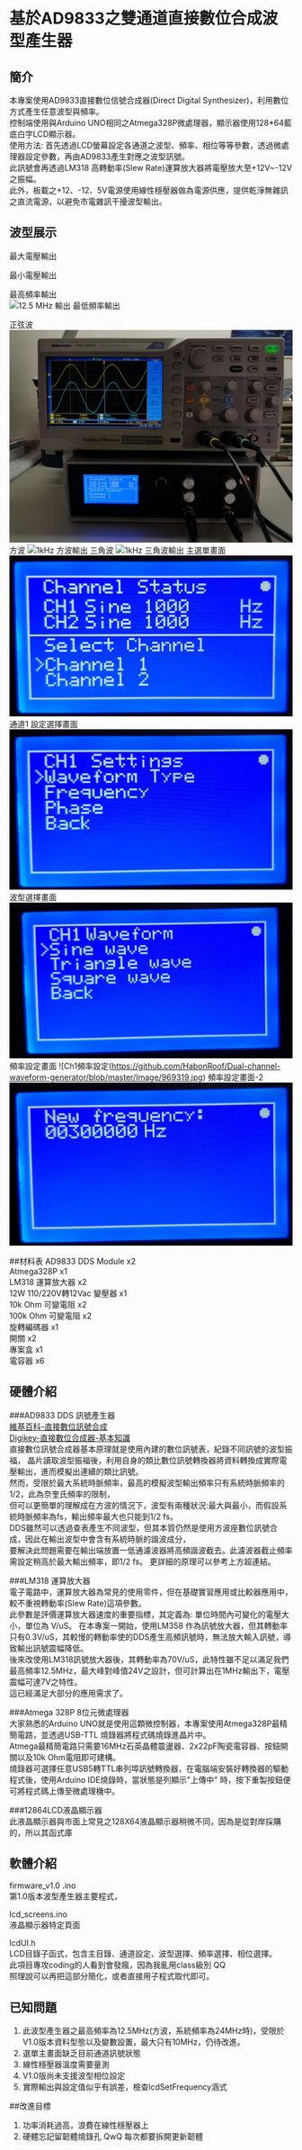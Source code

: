 # 基於AD9833之雙通道直接數位合成波型產生器

## 簡介  

本專案使用AD9833直接數位信號合成器(Direct Digital Synthesizer)，利用數位方式產生任意波型與頻率。  
控制端使用與Arduino UNO相同之Atmega328P微處理器，顯示器使用128*64藍底白字LCD顯示器。  
使用方法:
首先透過LCD螢幕設定各通道之波型、頻率、相位等等參數，透過微處理器設定參數，再由AD9833產生對應之波型訊號。  
此訊號會再透過LM318 高轉動率(Slew Rate)運算放大器將電壓放大至+12V~-12V之振幅。  
此外，板載之+12、-12、5V電源使用線性穩壓器做為電源供應，提供乾淨無雜訊之直流電源，以避免市電雜訊干擾波型輸出。  

## 波型展示
最大電壓輸出  

最小電壓輸出  

最高頻率輸出  
![12.5 MHz 輸出](https://github.com/HabonRoof/Dual-channel-waveform-generator/blob/master/Image/969313.jpg)
最低頻率輸出  

正弦波  
![6kHz 正弦波輸出](https://github.com/HabonRoof/Dual-channel-waveform-generator/blob/master/Image/969322.jpg)
方波
![1kHz 方波輸出](https://github.com/HabonRoof/Dual-channel-waveform-generator/blob/master/Image/969316.jpg)
三角波
![1kHz 三角波輸出](https://github.com/HabonRoof/Dual-channel-waveform-generator/blob/master/Image/969315.jpg)
主選單畫面
![通道輸出狀態以及主選單](https://github.com/HabonRoof/Dual-channel-waveform-generator/blob/master/Image/969321.jpg)
通道1 設定選擇畫面
![Ch1 設定](https://github.com/HabonRoof/Dual-channel-waveform-generator/blob/master/Image/969318.jpg)
波型選擇畫面
![CH1波型選擇](https://github.com/HabonRoof/Dual-channel-waveform-generator/blob/master/Image/969317.jpg)
頻率設定畫面
![Ch1頻率設定(https://github.com/HabonRoof/Dual-channel-waveform-generator/blob/master/Image/969319.jpg)
頻率設定畫面-2
![Ch1頻率設定畫面-2](https://github.com/HabonRoof/Dual-channel-waveform-generator/blob/master/Image/969320.jpg)


##材料表
AD9833 DDS Module x2   
Atmega328P x1  
LM318 運算放大器 x2  
12W 110/220V轉12Vac 變壓器 x1  
10k Ohm 可變電阻 x2  
100k Ohm 可變電阻 x2  
旋轉編碼器 x1  
開關 x2  
專案盒 x1  
電容器 x6  

## 硬體介紹
###AD9833 DDS 訊號產生器  
[維基百科-直接數位訊號合成](https://zh.wikipedia.org/wiki/%E7%9B%B4%E6%8E%A5%E6%95%B0%E5%AD%97%E5%90%88%E6%88%90)  
[Digikey-直接數位合成器-基本知識](https://www.digikey.tw/zh/articles/the-basics-of-direct-digital-synthesizers-ddss)  
直接數位訊號合成器基本原理就是使用內建的數位訊號表，紀錄不同訊號的波型振福， 
晶片讀取波型振福後，利用自身的類比數位訊號轉換器將資料轉換成實際電壓輸出，進而模擬出連續的類比訊號。  
然而，受限於最大系統時脈頻率，最高的模擬波型輸出頻率只有系統時脈頻率的1/2，此為奈奎氏頻率的限制，  
但可以更簡單的理解成在方波的情況下，波型有兩種狀況:最大與最小，而假設系統時脈頻率為fs，輸出頻率最大也只能到1/2 fs。  
DDS雖然可以透過查表產生不同波型，但其本質仍然是使用方波座數位訊號合成，因此在輸出波型中會含有系統時脈的諧波成分，  
要解決此問題需要在輸出端放置一低通濾波器將高頻諧波截去。此濾波器截止頻率需設定稍高於最大輸出頻率，即1/2 fs。
更詳細的原理可以參考上方超連結。  

###LM318 運算放大器  
電子電路中，運算放大器為常見的使用零件，但在基礎實習應用或比較器應用中，較不重視轉動率(Slew Rate)這項參數。  
此參數是評價運算放大器速度的重要指標，其定義為: 單位時間內可變化的電壓大小，單位為 V/uS。
在本專案一開始，使用LM358 作為訊號放大器，但其轉動率只有0.3V/uS，其較慢的轉動率使的DDS產生高頻訊號時，無法放大輸入訊號，導致輸出訊號震幅降低。  
後來改使用LM318訊號放大器後，其轉動率為70V/uS，此特性雖不足以滿足我們最高頻率12.5MHz，最大峰對峰值24V之設計，但可計算出在1MHz輸出下，電壓震幅可達7V之特性。  
這已經滿足大部分的應用需求了。  

###Atmega 328P 8位元微處理器  
大家熟悉的Arduino UNO就是使用這顆微控制器，本專案使用Atmega328P最精簡電路，並透過USB-TTL 燒錄器將程式碼燒錄進晶片中。  
Atmega最精簡電路只需要16MHz石英晶體震盪器、2x22pF陶瓷電容器、按鈕開關以及10k Ohm電阻即可建構。  
燒錄器可選擇任意USB5轉TTL串列埠訊號轉換器，在電腦端安裝好轉換器的驅動程式後，使用Arduino IDE燒錄時，當狀態是列顯示"上傳中" 時，按下重製按鈕便可將程式碼上傳至微處理機中。

###12864LCD液晶顯示器  
此液晶顯示器與市面上常見之128X64液晶顯示器稍微不同，因為是從對岸採購的，所以其函式庫

## 軟體介紹
firmware_v1.0 .ino  
第1.0版本波型產生器主要程式，

lcd_screens.ino  
液晶顯示器特定頁面  

lcdUI.h  
LCD目錄子函式，包含主目錄、通道設定、波型選擇、頻率選擇、相位選擇。  
此項目專攻coding的人看到會發瘋，因為我亂用class級別 QQ  
照理說可以再把這部分簡化，或者直接用子程式取代即可。  

## 已知問題
1. 此波型產生器之最高頻率為12.5MHz(方波，系統頻率為24MHz時)，受限於V1.0版本資料型態以及變數設置，最大只有10MHz，仍待改進。
2. 選單主畫面缺乏目前通道訊號狀態
3. 線性穩壓器溫度需要量測
4. V1.0版尚未支援波型相位設定
5. 實際輸出與設定值似乎有誤差，檢查lcdSetFrequency涵式

##改進目標
1. 功率消耗過高，浪費在線性穩壓器上
2. 硬體忘記留韌體燒錄孔 QwQ 每次都要拆開更新韌體
